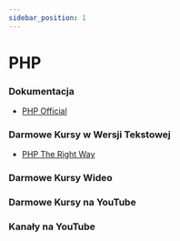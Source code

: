 ```yaml
---
sidebar_position: 1
---
```



# PHP

### Dokumentacja
- [PHP Official](https://www.php.net/manual/en/)

### Darmowe Kursy w Wersji Tekstowej
- [PHP The Right Way](https://phptherightway.com/)

### Darmowe Kursy Wideo

### Darmowe Kursy na YouTube

### Kanały na YouTube
